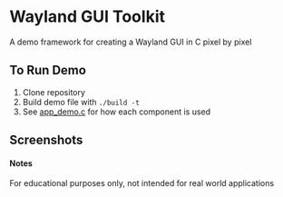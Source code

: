 # Wayland GUI Toolkit
A demo framework for creating a Wayland GUI in C pixel by pixel

## To Run Demo
1. Clone repository
2. Build demo file with `./build -t`
3. See [app_demo.c](app_demo.c) for how each component is used

## Screenshots


#### Notes
For educational purposes only, not intended for real world applications
